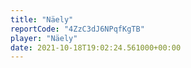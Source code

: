 ```yaml
---
title: "Näely"
reportCode: "4ZzC3dJ6NPqfKgTB"
player: "Näely"
date: 2021-10-18T19:02:24.561000+00:00
---
```

